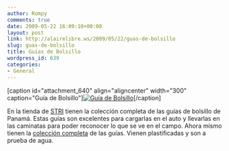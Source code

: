 ```yaml
---
author: Rompy
comments: true
date: 2009-05-22 16:09:10+00:00
layout: post
link: http://alairelibre.ws/2009/05/22/guas-de-bolsillo
slug: guas-de-bolsillo
title: Guías de Bolsillo
wordpress_id: 639
categories:
- General
---
```


[caption id="attachment_640" align="aligncenter" width="300" caption="Guía de Bolsillo"][![Guía de Bolsillo](http://alairelibre.ws/wp-content/uploads/2009/05/fieldguide-300x97.jpg)](http://alairelibre.ws/wp-content/uploads/2009/05/fieldguide.JPG)[/caption]

En la tienda de [STRI](http://www.stri.org/) tienen la colección completa de las guías de bolsillo de Panamá. Estas guías son excelentes para cargarlas en el auto y llevarlas en las caminatas para poder reconocer lo que se ve en el campo. Ahora mismo tienen la [colección completa](http://www.rainforestpublications.com/panamaFieldGuides/panama-pocket-guides.html) de las guías. Vienen plastificadas y son a prueba de agua.
